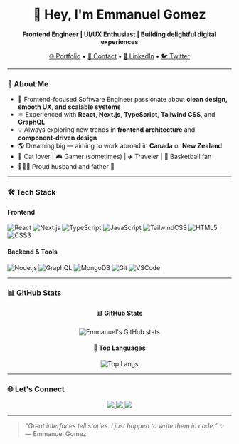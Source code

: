 <h1 align="center">👋 Hey, I'm Emmanuel Gomez</h1>

<p align="center">
  <b>Frontend Engineer | UI/UX Enthusiast | Building delightful digital experiences</b>
</p>

<p align="center">
  <a href="https://www.gomezdev.co" target="_blank">🌐 Portfolio</a> •
  <a href="mailto:eagomez2387@gmail.com">📧 Contact</a> •
  <a href="https://www.linkedin.com/in/emmanuel-gomez-dev/">💼 LinkedIn</a> •
  <a href="https://twitter.com/gomez5sh">🐦 Twitter</a>
</p>

---

### 🧠 About Me  

- 🧩 Frontend-focused Software Engineer passionate about **clean design, smooth UX, and scalable systems**  
- ⚛️ Experienced with **React**, **Next.js**, **TypeScript**, **Tailwind CSS**, and **GraphQL**  
- 💡 Always exploring new trends in **frontend architecture** and **component-driven design**  
- 🌎 Dreaming big — aiming to work abroad in **Canada** or **New Zealand**  
- 🐾 Cat lover | 🎮 Gamer (sometimes) | ✈️ Traveler | 🏀 Basketball fan  
- 👨‍👩‍👧 Proud husband and father 💛  

---

### 🛠️ Tech Stack

#### Frontend
![React](https://img.shields.io/badge/-React-20232a?style=for-the-badge&logo=react)
![Next.js](https://img.shields.io/badge/-Next.js-000000?style=for-the-badge&logo=next.js)
![TypeScript](https://img.shields.io/badge/-TypeScript-007ACC?style=for-the-badge&logo=typescript)
![JavaScript](https://img.shields.io/badge/-JavaScript-F7DF1E?style=for-the-badge&logo=javascript)
![TailwindCSS](https://img.shields.io/badge/-TailwindCSS-38B2AC?style=for-the-badge&logo=tailwind-css)
![HTML5](https://img.shields.io/badge/-HTML5-E34F26?style=for-the-badge&logo=html5)
![CSS3](https://img.shields.io/badge/-CSS3-1572B6?style=for-the-badge&logo=css3)

#### Backend & Tools
![Node.js](https://img.shields.io/badge/-Node.js-339933?style=for-the-badge&logo=node.js)
![GraphQL](https://img.shields.io/badge/-GraphQL-E10098?style=for-the-badge&logo=graphql)
![MongoDB](https://img.shields.io/badge/-MongoDB-4EA94B?style=for-the-badge&logo=mongodb)
![Git](https://img.shields.io/badge/-Git-F05032?style=for-the-badge&logo=git)
![VSCode](https://img.shields.io/badge/-VSCode-0078D4?style=for-the-badge&logo=visual-studio-code)

---

### 📊 GitHub Stats

<div align="center">

#### 📊 GitHub Stats
![Emmanuel's GitHub stats](https://github-readme-stats.vercel.app/api?username=gomez5sh&show_icons=true&theme=tokyonight&hide_border=true&bg_color=00000000)

#### 💬 Top Languages  
![Top Langs](https://github-readme-stats.vercel.app/api/top-langs/?username=gomez5sh&layout=compact&theme=tokyonight&hide_border=true)

</div>

---

### 🌐 Let's Connect

<p align="center">
  <a href="https://www.linkedin.com/in/emmanuel-gomez-dev/">
    <img src="https://img.shields.io/badge/LinkedIn-Emmanuel%20Gomez-blue?style=for-the-badge&logo=linkedin"/>
  </a>
  <a href="https://twitter.com/gomez5sh">
    <img src="https://img.shields.io/badge/Twitter-@gomez5sh-1DA1F2?style=for-the-badge&logo=twitter"/>
  </a>
  <a href="https://www.instagram.com/gomez5sh/">
    <img src="https://img.shields.io/badge/Instagram-@gomez5sh-E4405F?style=for-the-badge&logo=instagram"/>
  </a>
</p>

---

> _“Great interfaces tell stories. I just happen to write them in code.”_ ✨  
> — Emmanuel Gomez

